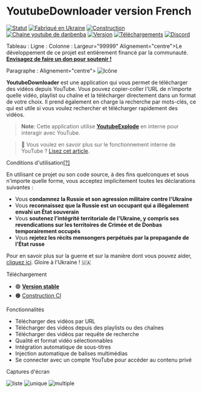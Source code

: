 # YoutubeDownloader version French

[![Statut](https://img.shields.io/badge/statut-maintenance-ffd700.svg)](https://github.com/Tyrrrz/.github/blob/master/docs/project-status.md)
[![Fabriqué en Ukraine](https://img.shields.io/badge/fabriqué_en-ukraine-ffd700.svg?labelColor=0057b7)](https://tyrrrz.me/ukraine)
[![Construction](https://img.shields.io/github/actions/workflow/status/Tyrrrz/YoutubeDownloader/main.yml?branch=master)](https://github.com/Tyrrrz/YoutubeDownloader/actions)
[![Chaine youtube de danbenba](https://img.shields.io/badge/Youtube%20danbenba-%2F?logo=youtube&logoColor=css&color=red&link=https%3A%2F%2Fwww.youtube.com%2F%40danbenba)](https://www.youtube.com/@danbenba/)
[![Version](https://img.shields.io/github/release/Tyrrrz/YoutubeDownloader.svg)](https://github.com/danbenba/YoutubeDownloader/releases)
[![Téléchargements](https://img.shields.io/github/downloads/Tyrrrz/YoutubeDownloader/total.svg)](https://github.com/Tyrrrz/YoutubeDownloader/releases)
[![Discord](https://img.shields.io/discord/869237470565392384?label=discord)](https://discord.gg/2SUWKFnHSm)


Tableau :
    Ligne :
        Colonne :
            Largeur="99999" Alignement="centre">Le développement de ce projet est entièrement financé par la communauté. <b><a href="https://tyrrrz.me/donate">Envisagez de faire un don pour soutenir !</a></b></td>
        </tr>
    </table>

Paragraphe :
    Alignement="centre">
    <Image source="favicon.png" alt="Icône" />
    </Paragraphe>

**YoutubeDownloader** est une application qui vous permet de télécharger des vidéos depuis YouTube.
Vous pouvez copier-coller l'URL de n'importe quelle vidéo, playlist ou chaîne et la télécharger directement dans un format de votre choix.
Il prend également en charge la recherche par mots-clés, ce qui est utile si vous voulez rechercher et télécharger rapidement des vidéos.

> **Note**:
> Cette application utilise [**YoutubeExplode**](https://github.com/Tyrrrz/YoutubeExplode) en interne pour interagir avec YouTube.

> 📝 Vous voulez en savoir plus sur le fonctionnement interne de YouTube ?
> [Lisez cet article](https://tyrrrz.me/blog/reverse-engineering-youtube-revisited).

Conditions d'utilisation[[?]](https://github.com/Tyrrrz/.github/blob/master/docs/why-so-political.md)

En utilisant ce projet ou son code source, à des fins quelconques et sous n'importe quelle forme, vous acceptez implicitement toutes les déclarations suivantes :

- Vous **condamnez la Russie et son agression militaire contre l'Ukraine**
- Vous **reconnaissez que la Russie est un occupant qui a illégalement envahi un État souverain**
- Vous **soutenez l'intégrité territoriale de l'Ukraine, y compris ses revendications sur les territoires de Crimée et de Donbas temporairement occupés**
- Vous **rejetez les récits mensongers perpétués par la propagande de l'État russe**

Pour en savoir plus sur la guerre et sur la manière dont vous pouvez aider, [cliquez ici](https://tyrrrz.me/ukraine). Gloire à l'Ukraine ! 🇺🇦

Téléchargement

- 🟢 **[Version stable](https://github.com/Tyrrrz/YoutubeDownloader/releases/latest)**
- 🟠 [Construction CI](https://github.com/Tyrrrz/YoutubeDownloader/actions/workflows/main.yml)

Fonctionnalités

- Télécharger des vidéos par URL
- Télécharger des vidéos depuis des playlists ou des chaînes
- Télécharger des vidéos par requête de recherche
- Qualité et format vidéo sélectionnables
- Intégration automatique de sous-titres
- Injection automatique de balises multimédias
- Se connecter avec un compte YouTube pour accéder au contenu privé

Captures d'écran

![liste](.assets/list.png)
![unique](.assets/single.png)
![multiple](.assets/multiple.png)
